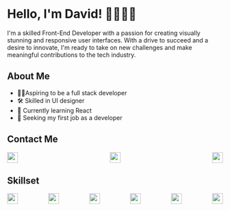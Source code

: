 # Hello, I'm David! 👋👨🏿‍💻

I'm a skilled Front-End Developer with a passion for creating visually stunning and responsive user interfaces. With a drive to succeed and a desire to innovate, I'm ready to take on new challenges and make meaningful contributions to the tech industry.

## About Me
- 💪🏽Aspiring to be a full stack developer
- 🛠 Skilled in UI designer
- 🌱 Currently learning React
- 💼 Seeking my first job as a developer

## Contact Me
<div style="display:flex; justify-content: space-between; align-items: center;">
  <a href="https://twitter.com/ola_dayve"><img height="25" width="25" src="https://cdn.simpleicons.org/twitter/gray" /></a>
  <a href="https://www.linkedin.com/in/olanrewaju-david/"><img height="25" width="25" src="https://cdn.simpleicons.org/linkedin/gray" /></a>
  <a href="mailto:davidolanrewaju538@gmail.com"><img height="25" width="25" src="https://cdn.simpleicons.org/gmail/gray" /></a>
</div>

## Skillset
<div style="display:flex; justify-content: space-between; align-items: center;">
  <a href="#"><img height="25" width="25" src="https://cdn.simpleicons.org/html5/gray" /></a>
  <a href="#"><img height="25" width="25" src="https://cdn.simpleicons.org/css3/gray" /></a>
  <a href="#"><img height="25" width="25" src="https://cdn.simpleicons.org/javascript/gray" /></a>
  <a href="#"><img height="25" width="25" src="https://cdn.simpleicons.org/bootstrap/gray" /></a>
  <a href="#"><img height="25" width="25" src="https://cdn.simpleicons.org/react/gray" /></a>
  <a href="#"><img height="25" width="25" src="https://cdn.simpleicons.org/figma/gray" /></a>
</div>

<!-- ## My StatCard
<!-- [![David's GitHub stats](https://github-readme-stats.vercel.app/api?username=dave-prog&show_icons=true&theme=github_dark_dimmed)](https://github.com/dave-prog/github-readme-stats) -->
<!-- [![Top Langs](https://github-readme-stats.vercel.app/api/top-langs/?username=dave-prog&hide_progress=true&layout=compact&theme=github_dark_dimmed)](https://github.com/dave-prog/github-readme-stats) -->



<!-- My proficiency in HTML, CSS, Bootstrap, and JavaScript allows me to produce high-quality code that meets project requirements and exceeds client expectations. Also, aspiring to be a Full-Stack Developer, I'm dedicated to continuous learning and staying up-to-date with industry trends and best practices. Currently seeking new job opportunities to contribute to exciting projects and further develop my skills. With a drive to succeed and a desire to innovate, I'm ready to take on new challenges and make meaningful contributions to the tech industry.-->
<!--
**dave-prog/dave-prog** is a ✨ _special_ ✨ repository because it+98s `README.md` (this file) appears on your GitHub profile.

Here are some ideas to get you started:

- 🔭 I’m currently working on ...
- 🌱 I’m currently learning ...
- 👯 I’m looking to collaborate on ...
- 🤔 I’m looking for help with ...
- 💬 Ask me about ...
- 📫 How to reach me: ...
- 😄 Pronouns: ...
- ⚡ Fun fact: ...
-->

